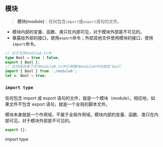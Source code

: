 ## 模块

> **模块(module)**：任何包含`import`或`export`语句的文件。

- 模块内部的变量、函数、类只在内部可见，对于模块外部是不可见的。
- 暴露给外部的接口，使用`export`命令；外部其他文件使用模块的接口，使用`import`命令。

```ts
// 位于文件moduleA.ts中
type Bool = true | false;
export { Bool };
// 在同级目录下文件moduleB.ts中引用模块moduleA中的类型`Bool`
import { Bool } from './moduleA';
let x: Bool = true;
```

### `import type`



任何包含 import 或 export 语句的文件，就是一个模块（module）。相应地，如果文件不包含 export 语句，就是一个全局的脚本文件。

模块本身就是一个作用域，不属于全局作用域。模块内部的变量、函数、类只在内部可见，对于模块外部是不可见的。

```ts
export {};
```

import type
